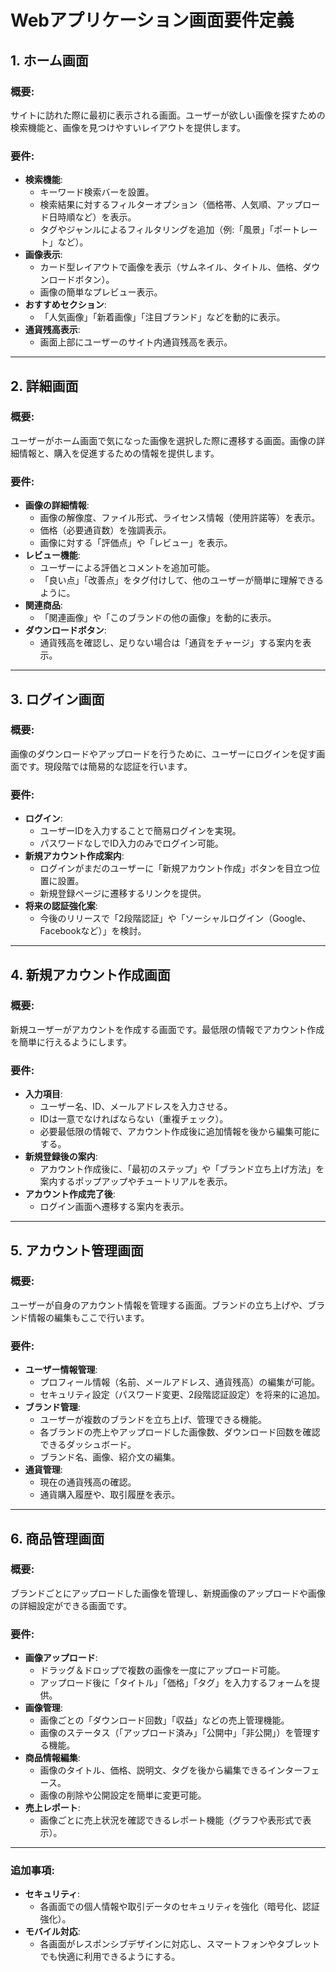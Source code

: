 
# Webアプリケーション画面要件定義

## 1. ホーム画面
### 概要:
サイトに訪れた際に最初に表示される画面。ユーザーが欲しい画像を探すための検索機能と、画像を見つけやすいレイアウトを提供します。

### 要件:
- **検索機能**:
  - キーワード検索バーを設置。
  - 検索結果に対するフィルターオプション（価格帯、人気順、アップロード日時順など）を表示。
  - タグやジャンルによるフィルタリングを追加（例:「風景」「ポートレート」など）。
- **画像表示**:
  - カード型レイアウトで画像を表示（サムネイル、タイトル、価格、ダウンロードボタン）。
  - 画像の簡単なプレビュー表示。
- **おすすめセクション**:
  - 「人気画像」「新着画像」「注目ブランド」などを動的に表示。
- **通貨残高表示**:
  - 画面上部にユーザーのサイト内通貨残高を表示。

---

## 2. 詳細画面
### 概要:
ユーザーがホーム画面で気になった画像を選択した際に遷移する画面。画像の詳細情報と、購入を促進するための情報を提供します。

### 要件:
- **画像の詳細情報**:
  - 画像の解像度、ファイル形式、ライセンス情報（使用許諾等）を表示。
  - 価格（必要通貨数）を強調表示。
  - 画像に対する「評価点」や「レビュー」を表示。
- **レビュー機能**:
  - ユーザーによる評価とコメントを追加可能。
  - 「良い点」「改善点」をタグ付けして、他のユーザーが簡単に理解できるように。
- **関連商品**:
  - 「関連画像」や「このブランドの他の画像」を動的に表示。
- **ダウンロードボタン**:
  - 通貨残高を確認し、足りない場合は「通貨をチャージ」する案内を表示。

---

## 3. ログイン画面
### 概要:
画像のダウンロードやアップロードを行うために、ユーザーにログインを促す画面です。現段階では簡易的な認証を行います。

### 要件:
- **ログイン**:
  - ユーザーIDを入力することで簡易ログインを実現。
  - パスワードなしでID入力のみでログイン可能。
- **新規アカウント作成案内**:
  - ログインがまだのユーザーに「新規アカウント作成」ボタンを目立つ位置に設置。
  - 新規登録ページに遷移するリンクを提供。
- **将来の認証強化案**:
  - 今後のリリースで「2段階認証」や「ソーシャルログイン（Google、Facebookなど）」を検討。

---

## 4. 新規アカウント作成画面
### 概要:
新規ユーザーがアカウントを作成する画面です。最低限の情報でアカウント作成を簡単に行えるようにします。

### 要件:
- **入力項目**:
  - ユーザー名、ID、メールアドレスを入力させる。
  - IDは一意でなければならない（重複チェック）。
  - 必要最低限の情報で、アカウント作成後に追加情報を後から編集可能にする。
- **新規登録後の案内**:
  - アカウント作成後に、「最初のステップ」や「ブランド立ち上げ方法」を案内するポップアップやチュートリアルを表示。
- **アカウント作成完了後**:
  - ログイン画面へ遷移する案内を表示。

---

## 5. アカウント管理画面
### 概要:
ユーザーが自身のアカウント情報を管理する画面。ブランドの立ち上げや、ブランド情報の編集もここで行います。

### 要件:
- **ユーザー情報管理**:
  - プロフィール情報（名前、メールアドレス、通貨残高）の編集が可能。
  - セキュリティ設定（パスワード変更、2段階認証設定）を将来的に追加。
- **ブランド管理**:
  - ユーザーが複数のブランドを立ち上げ、管理できる機能。
  - 各ブランドの売上やアップロードした画像数、ダウンロード回数を確認できるダッシュボード。
  - ブランド名、画像、紹介文の編集。
- **通貨管理**:
  - 現在の通貨残高の確認。
  - 通貨購入履歴や、取引履歴を表示。

---

## 6. 商品管理画面
### 概要:
ブランドごとにアップロードした画像を管理し、新規画像のアップロードや画像の詳細設定ができる画面です。

### 要件:
- **画像アップロード**:
  - ドラッグ＆ドロップで複数の画像を一度にアップロード可能。
  - アップロード後に「タイトル」「価格」「タグ」を入力するフォームを提供。
- **画像管理**:
  - 画像ごとの「ダウンロード回数」「収益」などの売上管理機能。
  - 画像のステータス（「アップロード済み」「公開中」「非公開」）を管理する機能。
- **商品情報編集**:
  - 画像のタイトル、価格、説明文、タグを後から編集できるインターフェース。
  - 画像の削除や公開設定を簡単に変更可能。
- **売上レポート**:
  - 画像ごとに売上状況を確認できるレポート機能（グラフや表形式で表示）。

---

### 追加事項:
- **セキュリティ**:
  - 各画面での個人情報や取引データのセキュリティを強化（暗号化、認証強化）。
- **モバイル対応**:
  - 各画面がレスポンシブデザインに対応し、スマートフォンやタブレットでも快適に利用できるようにする。
